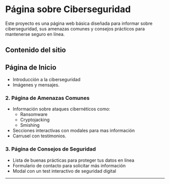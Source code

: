 # Página sobre Ciberseguridad

Este proyecto es una página web básica diseñada para informar sobre ciberseguridad, sus amenazas comunes y consejos prácticos para mantenerse seguro en línea.

##  Contenido del sitio

## Página de Inicio
- Introducción a la ciberseguridad
- Imágenes y mensajes.

### 2. Página de Amenazas Comunes
- Información sobre ataques cibernéticos como:
  - Ransomware
  - Cryptojacking
  - Smishing
- Secciones interactivas con modales para mas información
- Carrusel con testimonios.

### 3. Página de Consejos de Seguridad
- Lista de buenas prácticas para proteger tus datos en línea
- Formulario de contacto para solicitar más información
- Modal con un test interactivo de seguridad digital

---
